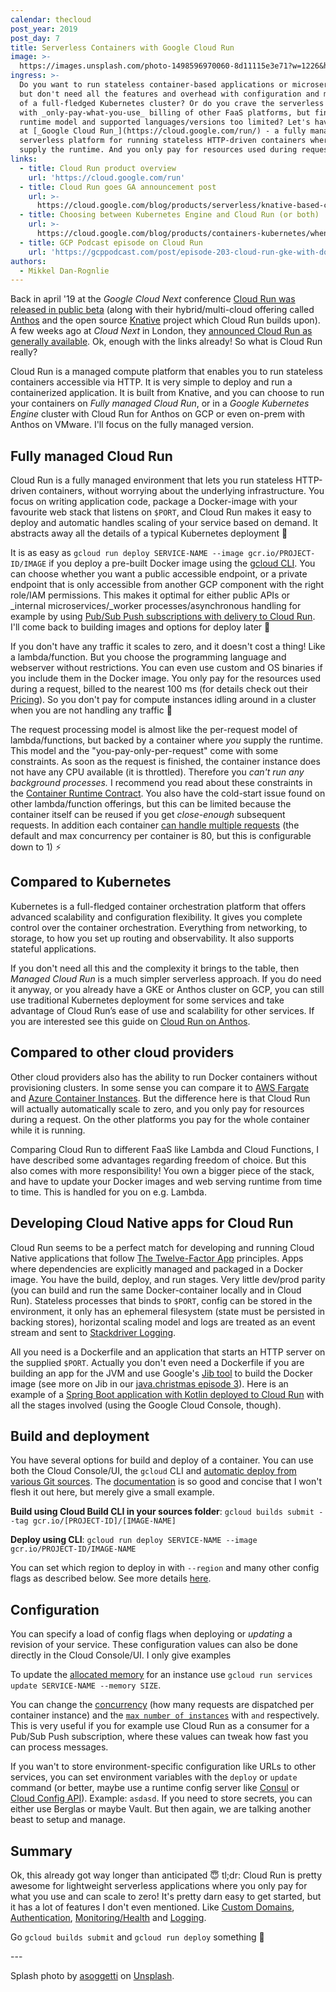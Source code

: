 ```yaml
---
calendar: thecloud
post_year: 2019
post_day: 7
title: Serverless Containers with Google Cloud Run
image: >-
  https://images.unsplash.com/photo-1498596970060-8d11115e3e71?w=1226&h=750&fit=crop&crop=edges
ingress: >-
  Do you want to run stateless container-based applications or microservices,
  but don't need all the features and overhead with configuration and management
  of a full-fledged Kubernetes cluster? Or do you crave the serverless model
  with _only-pay-what-you-use_ billing of other FaaS platforms, but find the
  runtime model and supported languages/versions too limited? Let's have a look
  at [_Google Cloud Run_](https://cloud.google.com/run/) - a fully managed
  serverless platform for running stateless HTTP-driven containers where you
  supply the runtime. And you only pay for resources used during requests.
links:
  - title: Cloud Run product overview
    url: 'https://cloud.google.com/run'
  - title: Cloud Run goes GA announcement post
    url: >-
      https://cloud.google.com/blog/products/serverless/knative-based-cloud-run-services-are-ga
  - title: Choosing between Kubernetes Engine and Cloud Run (or both)
    url: >-
      https://cloud.google.com/blog/products/containers-kubernetes/when-to-use-google-kubernetes-engine-vs-cloud-run-for-containers
  - title: GCP Podcast episode on Cloud Run
    url: 'https://gcppodcast.com/post/episode-203-cloud-run-gke-with-donna-malayeri/'
authors:
  - Mikkel Dan-Rognlie
---
```

Back in april '19 at the _Google Cloud Next_ conference [Cloud Run was released in public beta](https://cloud.google.com/blog/products/serverless/announcing-cloud-run-the-newest-member-of-our-serverless-compute-stack) (along with their hybrid/multi-cloud offering called [Anthos](https://cloud.google.com/anthos/) and the open source [Knative](https://knative.dev/) project which Cloud Run builds upon). A few weeks ago at _Cloud Next_ in London, they [announced Cloud Run as generally available](https://cloud.google.com/blog/products/serverless/knative-based-cloud-run-services-are-ga). Ok, enough with the links already! So what is Cloud Run really? 

Cloud Run is a managed compute platform that enables you to run stateless containers accessible via HTTP. It is very simple to deploy and run a containerized application. It is built from Knative, and you can choose to run your containers on _Fully managed Cloud Run_, or in a _Google Kubernetes Engine_ cluster with Cloud Run for Anthos on GCP or even on-prem with Anthos on VMware. I'll focus on the fully managed version.

## Fully managed Cloud Run

Cloud Run is a fully managed environment that lets you run stateless HTTP-driven containers, without worrying about the underlying infrastructure. You focus on writing application code, package a Docker-image with your favourite web stack that listens on `$PORT`, and Cloud Run makes it easy to deploy and automatic handles scaling of your service based on demand. It abstracts away all the details of a typical Kubernetes deployment 🤯

It is as easy as `gcloud run deploy SERVICE-NAME --image gcr.io/PROJECT-ID/IMAGE` if you deploy a pre-built Docker image using the [gcloud CLI](https://cloud.google.com/sdk/docs/). You can choose whether you want a public accessible endpoint, or a private endpoint that is only accessible from another GCP component with the right role/IAM permissions. This makes it optimal for either public APIs or _internal microservices/_worker processes/asynchronous handling for example by using [Pub/Sub Push subscriptions with delivery to Cloud Run](https://cloud.google.com/run/docs/triggering/pubsub-push). I'll come back to building images and options for deploy later 🚀 

If you don't have any traffic it scales to zero, and it doesn't cost a thing! Like a lambda/function. But you choose the programming language and webserver without restrictions. You can even use custom and OS binaries if you include them in the Docker image. You only pay for the resources used during a request, billed to the nearest 100 ms (for details check out their [Pricing](https://cloud.google.com/run/pricing)). So you don't pay for compute instances idling around in a cluster when you are not handling any traffic 🎉

The request processing model is almost like the per-request model of lambda/functions, but backed by a container where _you_ supply the runtime. This model and the "you-pay-only-per-request" come with some constraints. As soon as the request is finished, the container instance does not have any CPU available (it is throttled). Therefore you _can't run any background processes._ I recommend you read about these constraints in the [Container Runtime Contract](https://cloud.google.com/run/docs/reference/container-contract). You also have the cold-start issue found on other lambda/function offerings, but this can be limited because the container itself can be reused if you get _close-enough_ subsequent requests. In addition each container [can handle multiple requests](https://cloud.google.com/run/docs/about-concurrency) (the default and max concurrency per container is 80, but this is configurable down to 1) ⚡️

## Compared to Kubernetes

Kubernetes is a full-fledged container orchestration platform that offers advanced scalability and configuration flexibility. It gives you complete control over the container orchestration. Everything from networking, to storage, to how you set up routing and observability. It also supports stateful applications. 

If you don't need all this and the complexity it brings to the table, then _Managed Cloud Run_ is a much simpler serverless approach. If you do need it anyway, or you already have a GKE or Anthos cluster on GCP, you can still use traditional Kubernetes deployment for some services and take advantage of Cloud Run’s ease of use and scalability for other services. If you are interested see this guide on [Cloud Run on Anthos](https://cloud.google.com/run/docs/quickstarts/prebuilt-deploy-gke).

## Compared to other cloud providers

Other cloud providers also has the ability to run Docker containers without provisioning clusters. In some sense you can compare it to [AWS Fargate](https://aws.amazon.com/fargate/) and [Azure Container Instances](https://azure.microsoft.com/en-us/services/container-instances/). But the difference here is that Cloud Run will actually automatically scale to zero, and you only pay for resources during a request. On the other platforms you pay for the whole container while it is running.

Comparing Cloud Run to different FaaS like Lambda and Cloud Functions, I have described some advantages regarding freedom of choice. But this also comes with more responsibility! You own a bigger piece of the stack, and have to update your Docker images and web serving runtime from time to time. This is handled for you on e.g. Lambda. 

## Developing Cloud Native apps for Cloud Run

Cloud Run seems to be a perfect match for developing and running Cloud Native applications that follow [The Twelve-Factor App](https://12factor.net/) principles. Apps where dependencies are explicitly managed and packaged in a Docker image. You have the build, deploy, and run stages. Very little dev/prod parity (you can build and run the same Docker-container locally and in Cloud Run). Stateless processes that binds to `$PORT`, config can be stored in the environment, it only has an ephemeral filesystem (state must be persisted in backing stores), horizontal scaling model and logs are treated as an event stream and sent to [Stackdriver Logging](https://cloud.google.com/logging/).   

All you need is a Dockerfile and an application that starts an HTTP server on the supplied `$PORT`. Actually you don't even need a Dockerfile if you are building an app for the JVM and use Google's [Jib tool](https://github.com/GoogleContainerTools/jib) to build the Docker image (see more on Jib in our [java.christmas episode 3](https://java.christmas/2019/3)). Here is an example of a [Spring Boot application with Kotlin deployed to Cloud Run](https://codelabs.developers.google.com/codelabs/cloud-kotlin-jib-cloud-run/) with all the stages involved (using the Google Cloud Console, though).

## Build and deployment

You have several options for build and deploy of a container. You can use both the Cloud Console/UI, the `gcloud` CLI and [automatic deploy from various Git sources](https://cloud.google.com/run/docs/continuous-deployment-with-cloud-build). The [documentation](https://cloud.google.com/run/docs/building/containers) is so good and concise that I won't flesh it out here, but merely give a small example. 

**Build using Cloud Build CLI in your sources folder**: `gcloud builds submit --tag gcr.io/[PROJECT-ID]/[IMAGE-NAME]`

**Deploy using CLI**: `gcloud run deploy SERVICE-NAME --image gcr.io/PROJECT-ID/IMAGE-NAME`

You can set which region to deploy in with `--region` and many other config flags as described below. See more details [here](https://cloud.google.com/run/docs/deploying). 

## Configuration

You can specify a load of config flags when deploying or _updating_ a revision of your service. These configuration values can also be done directly in the Cloud Console/UI. I only give examples

To update the [allocated memory](https://cloud.google.com/run/docs/configuring/memory-limits) for an instance use `gcloud run services update SERVICE-NAME --memory SIZE`. 

You can change the [concurrency](https://cloud.google.com/run/docs/configuring/concurrency) (how many requests are dispatched per container instance) and the [`max number of instances`](https://cloud.google.com/run/docs/configuring/max-instances) with `and` respectively. This is very useful if you for example use Cloud Run as a consumer for a Pub/Sub Push subscription, where these values can tweak how fast you can process messages. 

If you wan't to store environment-specific configuration like URLs to other services, you can set environment variables with the `deploy` or `update` command (or better, maybe use a runtime config server like [Consul](https://www.consul.io/) or [Cloud Config API](https://cloud.google.com/deployment-manager/runtime-configurator/reference/rest/)). Example: `asdasd`. If you need to store secrets, you can either use Berglas or maybe Vault. But then again, we are talking another beast to setup and manage.  

## Summary

Ok, this already got way longer than anticipated 😇 tl;dr: Cloud Run is pretty awesome for lightweight serverless applications where you only pay for what you use and can scale to zero! It's pretty darn easy to get started, but it has a lot of features I don't even mentioned. Like [Custom Domains](https://cloud.google.com/run/docs/mapping-custom-domains), [Authentication](https://cloud.google.com/run/docs/authenticating/overview), [Monitoring/Health](https://cloud.google.com/run/docs/monitoring) and [Logging](https://cloud.google.com/run/docs/logging).

Go `gcloud builds submit` and `gcloud run deploy` something 🚀  

\---

Splash photo by [asoggetti](https://unsplash.com/@asoggetti?utm_source=unsplash&utm_medium=referral&utm_content=creditCopyText) on [Unsplash](https://unsplash.com/?utm_source=unsplash&utm_medium=referral&utm_content=creditCopyText).
